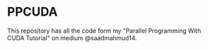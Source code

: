 # PPCUDA
This repository has all the code form my "Parallel Programming With CUDA Tutorial" on medium @saadmahmud14. 
